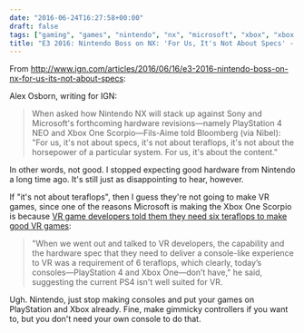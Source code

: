 ```yaml
---
date: "2016-06-24T16:27:58+00:00"
draft: false
tags: ["gaming", "games", "nintendo", "nx", "microsoft", "xbox", "xbox one", "ign", "vr", "virtual reality", "teraflops"]
title: "E3 2016: Nintendo Boss on NX: 'For Us, It's Not About Specs' - IGN"
---
```

From http://www.ign.com/articles/2016/06/16/e3-2016-nintendo-boss-on-nx-for-us-its-not-about-specs:

Alex Osborn, writing for IGN:

>When asked how Nintendo NX will stack up against Sony and Microsoft's forthcoming hardware revisions—namely PlayStation 4 NEO and Xbox One Scorpio—Fils-Aime told Bloomberg (via Nibel): "For us, it's not about specs, it's not about teraflops, it's not about the horsepower of a particular system. For us, it's about the content."

In other words, not good. I stopped expecting good hardware from Nintendo a long time ago. It's still just as disappointing to hear, however.

If "it's not about teraflops", then I guess they're not going to make VR games, since one of the reasons Microsoft is making the Xbox One Scorpio is because [VR game developers told them they need six teraflops to make good VR games](http://www.ign.com/articles/2016/06/15/e3-2016-xbox-boss-talks-vr-scorpio-specs-and-console-upgrade-cycle):

>"When we went out and talked to VR developers, the capability and the hardware spec that they need to deliver a console-like experience to VR was a requirement of 6 teraflops, which clearly, today’s consoles—PlayStation 4 and Xbox One—don’t have," he said, suggesting the current PS4 isn't well suited for VR.

Ugh. Nintendo, just stop making consoles and put your games on PlayStation and Xbox already. Fine, make gimmicky controllers if you want to, but you don't need your own console to do that.
